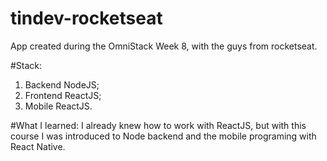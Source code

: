 # tindev-rocketseat
App created during the OmniStack Week 8, with the guys from rocketseat.

#Stack:
1. Backend NodeJS;
2. Frontend ReactJS;
3. Mobile ReactJS.

#What I learned: 
I already knew how to work with ReactJS, but with this course I was introduced to Node backend and the mobile programing with React Native. 
